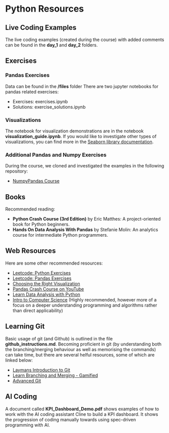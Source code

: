 # Python Resources

## Live Coding Examples

The live coding examples (created during the course) with added comments can be found in the **day_1** and **day_2** folders.

## Exercises

### Pandas Exercises

Data can be found in the **/files** folder
There are two jupyter notebooks for pandas related exercises:

* Exercises: exercises.ipynb
* Solutions: exercise_solutions.ipynb

### Visualizations

The notebook for visualization demonstrations are in the notebook **visualization_guide.ipynb**.
If you would like to investigate other types of visualizations, you can find more in the [Seaborn library documentation](https://seaborn.pydata.org/index.html). 

### Additional Pandas and Numpy Exercises

During the course, we cloned and investigated the examples in the following repository:

 - [NumpyPandas Course](https://github.com/guiwitz/NumpyPandas_course)

## Books

Recommended reading:

* **Python Crash Course (3rd Edition)** by Eric Matthes: A project-oriented book for Python beginners. 
* **Hands On Data Analysis With Pandas** by Stefanie Molin: An analytics course for intermediate Python programmers.

## Web Resources

Here are some other recommended resources:
* [Leetcode: Python Exercises](https://leetcode.com/problemset/?language=Python)
* [Leetcode: Pandas Exercises](https://leetcode.com/studyplan/30-days-of-pandas/)
* [Choosing the Right Visualization](https://www.data-to-viz.com/)
* [Pandas Crash Course on YouTube](https://www.youtube.com/watch?v=8xUgesdShE8)
* [Learn Data Analysis with Python](https://www.epfl.ch/education/continuing-education/data-analysis-with-python-probability-statistics/)
* [Intro to Computer Science](https://pll.harvard.edu/course/cs50-introduction-computer-science) (Highly recommended, however more of a focus on a deeper understanding programming and algorithms rather than direct applicability)

## Learning Git
Basic usage of git (and Github) is outlined in the file **github_instructions.md**.
Becoming proficient in git (by understanding both the branching/merging behaviour as well as memorising the commands) can take time, but there are several helful resources, some of which are linked below:

* [Laymans Introduction to Git](https://webtuu.com/blog/04/a-laymans-introduction-to-git)
* [Learn Branching and Merging - Gamified](https://learngitbranching.js.org/)
* [Advanced Git](https://git-scm.com/)

## AI Coding
A document called **KPI_Dashboard_Demo.pdf** shows examples of how to work with the AI coding assistant Cline to build a KPI dashboard. It shows the progression of coding manually towards using spec-driven programming with AI.
